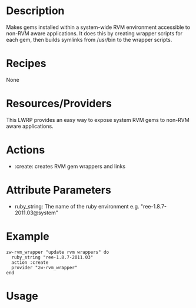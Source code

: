 Description
===========

Makes gems installed within a system-wide RVM environment accessible to non-RVM aware applications.  It does this by creating wrapper scripts for each gem, then builds symlinks from /usr/bin to the wrapper scripts.

Recipes
=======

None

Resources/Providers
===================

This LWRP provides an easy way to expose system RVM gems to non-RVM aware
applications.

# Actions

- :create: creates RVM gem wrappers and links

# Attribute Parameters

- ruby_string: The name of the ruby environment e.g.  "ree-1.8.7-2011.03@system"

# Example

    zw-rvm_wrapper "update rvm wrappers" do
      ruby_string "ree-1.8.7-2011.03"
      action :create
      provider "zw-rvm_wrapper"
    end

Usage
=====
